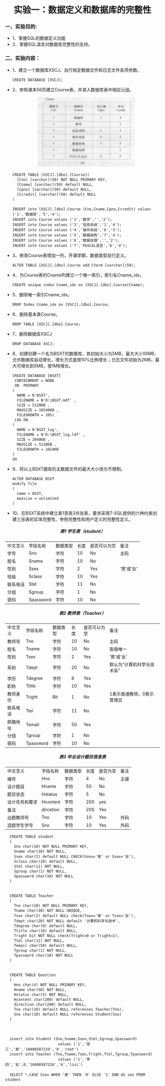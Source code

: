 <h1 align="center">实验一：数据定义和数据库的完整性</h1>

### 一、实验目的:
* 1、掌握SQL的数据定义功能
* 2、掌握SQL语言对数据库完整性的支持。

### 二、实验内容：
* 1、建立一个数据库XSCJ，自行规定数据文件和日志文件各项参数。

      CREATE DATABASE [XSCJ];

* 2、参照课本56页建立Course表，并录入数据库表中相应元组。

     <div align="center"><img src="./img/Course表.png"/></div>

      CREATE TABLE [XSCJ].[dbo].[Course](
        [Cno] [varchar](50) NOT NULL PRIMARY KEY,
        [Cname] [varchar](50) default NULL,
        [Cpno] [varchar](50) default NULL,
        [Ccredit] [varchar](50) default NULL
      )
      
      INSERT into [XSCJ].[dbo].Course (Cno,Cname,Cpno,Ccredit) values ('1','数据库','5','4');
      INSERT into Course values ('2','数学','','2');
      INSERT into Course values ('3','信息系统','1','4');
      INSERT into Course values ('4','操作系统','6','3');
      INSERT into Course values ('5','数据结构','7','4');
      INSERT into Course values ('6','数据处理','','2');
      INSERT into Course values ('7','PASCAL语言','6','4');

* 3、修改Course表增加一列，开课学期，数据类型自行定义。

      ALTER TABLE [XSCJ].[dbo].Course add Cterm [varchar](50);

* 4、为Course表的Cname列建立一个唯一索引，索引名Cname_idx。

      CREATE unique index Cname_idx on [XSCJ].[dbo].Course(Cname);

* 5、删除唯一索引Cname_idx。

      DROP Index Cname_idx on [XSCJ].[dbo].Course;

* 6、删除基本表Course。

      DROP TABLE [XSCJ].[dbo].Course;

* 7、删除数据库XSCJ

      DROP DATABASE XSCJ;

* 8、创建创建一个名为BSXT的数据库，其初始大小为5MB，最大大小10MB，允许数据库自动增长，增长方式是按10%比例增长；日志文件初始为2MB，最大可增长到5MB，按1MB增长。

      CREATE DATABASE [BSXT]
       CONTAINMENT = NONE
       ON  PRIMARY 
      ( 
        NAME = N'BSXT',
        FILENAME = N'D:\BSXT.mdf' , 
        SIZE = 5120KB , 
        MAXSIZE = 10240KB , 
        FILEGROWTH = 10%)
       LOG ON 
      ( 
        NAME = N'BSXT_log', 
        FILENAME = N'D:\BSXT_log.ldf' ,
        SIZE = 2048KB , 
        MAXSIZE = 5120KB , 
        FILEGROWTH = 1024KB 
      )
      GO

* 9、将以上BSXT据库的主数据文件的最大大小改为不限制。

      ALTER DATABASE BSXT 
      modify file 
      (
        name = BSXT, 
        maxsize = unlimited
      )

* 10、在BSXT系统中建立表1至表3共张表，要求采用T-SQL提供的六种约束创建三张表的实体完整性、参照完整性和用户定义的完整性定义。

<h5 align="center">表1 学生表（student）</h5>
<div align="center">
<table>
   <tr>
      <td>中文含义</td>
      <td>字段名称</td>
      <td>数据类型</td>
      <td>长度</td>
      <td>是否可以为空</td>
      <td>备注</td>
   </tr>
   <tr>
      <td>学号</td>
      <td>Sno</td>
      <td>字符</td>
      <td>10</td>
      <td>No</td>
      <td>主码</td>
   </tr>
   <tr>
      <td>姓名</td>
      <td>Sname</td>
      <td>字符</td>
      <td>10</td>
      <td>No</td>
      <td></td>
   </tr>
   <tr>
      <td>性别</td>
      <td>Ssex</td>
      <td>字符</td>
      <td>2</td>
      <td>Yes</td>
      <td>‘男’或‘女’</td>
   </tr>
   <tr>
      <td>班级</td>
      <td>Sclass</td>
      <td>字符</td>
      <td>10</td>
      <td>Yes</td>
      <td></td>
   </tr>
   <tr>
      <td>联系电话</td>
      <td>Stel</td>
      <td>字符</td>
      <td>11</td>
      <td>No</td>
      <td></td>
   </tr>
   <tr>
      <td>分组</td>
      <td>Sgroup</td>
      <td>字符</td>
      <td>1</td>
      <td>No</td>
      <td></td>
   </tr>
   <tr>
      <td>密码</td>
      <td>Spassword</td>
      <td>字符</td>
      <td>10</td>
      <td>No</td>
      <td></td>
   </tr>
</table>
</div>

<h5 align="center">表2 教师表（Teacher）</h5>
<div align="center">
<table>
   <tr>
      <td>中文含义</td>
      <td>字段名称</td>
      <td>数据类型</td>
      <td>长度</td>
      <td>是否可以为空</td>
      <td>备注</td>
   </tr>
   <tr>
      <td>教师号</td>
      <td>Tno</td>
      <td>字符</td>
      <td>10</td>
      <td>No</td>
      <td>主码</td>
   </tr>
   <tr>
      <td>姓名</td>
      <td>Tname</td>
      <td>字符</td>
      <td>10</td>
      <td>No</td>
      <td>取值唯一</td>
   </tr>
   <tr>
      <td>性别</td>
      <td>Tsex</td>
      <td>字符</td>
      <td>2</td>
      <td>Yes</td>
      <td>‘男’或‘女’</td>
   </tr>
   <tr>
      <td>系别</td>
      <td>Tdept</td>
      <td>字符</td>
      <td>20</td>
      <td>No</td>
      <td>默认为“计算机科学与技术系”</td>
   </tr>
   <tr>
      <td>学历</td>
      <td>Tdegree</td>
      <td>字符</td>
      <td>8</td>
      <td>Yes</td>
      <td></td>
   </tr>
   <tr>
      <td>职称</td>
      <td>Ttitle</td>
      <td>字符</td>
      <td>10</td>
      <td>Yes</td>
      <td></td>
   </tr>
   <tr>
      <td>教师身份</td>
      <td>Tright</td>
      <td>Bit </td>
      <td>1</td>
      <td>No</td>
      <td>1表示普通教师，0表示管理员</td>
   </tr>
   <tr>
      <td>联系电话</td>
      <td>Ttel</td>
      <td>字符</td>
      <td>11</td>
      <td>No</td>
      <td></td>
   </tr>
   <tr>
      <td>邮箱地址</td>
      <td>Temail</td>
      <td>字符</td>
      <td>50</td>
      <td>Yes</td>
      <td></td>
   </tr>
   <tr>
      <td>分组</td>
      <td>Tgroup</td>
      <td>字符</td>
      <td>1</td>
      <td>No</td>
      <td></td>
   </tr>
   <tr>
      <td>密码</td>
      <td>Tpassword</td>
      <td>字符</td>
      <td>10</td>
      <td>No</td>
      <td></td>
   </tr>
</table>
</div>



<h5 align="center">表3 毕业设计题目信息表</h5>
<div align="center">
<table>
   <tr>
      <td>中文含义</td>
      <td>字段名称</td>
      <td>数据类型</td>
      <td>长度</td>
      <td>是否为空</td>
      <td>备注</td>
   </tr>
   <tr>
      <td>编号</td>
      <td>Hno</td>
      <td>字符</td>
      <td>4</td>
      <td>No</td>
      <td>主键</td>
   </tr>
   <tr>
      <td>设计题目</td>
      <td>Hname</td>
      <td>字符</td>
      <td>50</td>
      <td>No</td>
      <td></td>
   </tr>
   <tr>
      <td>题目状态</td>
      <td>Hstatus</td>
      <td>字符</td>
      <td>5</td>
      <td>No</td>
      <td></td>
   </tr>
   <tr>
      <td>设计任务和要求</td>
      <td>Hcontent </td>
      <td>字符</td>
      <td>200</td>
      <td>yes</td>
      <td></td>
   </tr>
   <tr>
      <td>备注</td>
      <td>dircetion</td>
      <td>字符</td>
      <td>200</td>
      <td>Yes</td>
      <td></td>
   </tr>
   <tr>
      <td>出题教师号</td>
      <td>Tno</td>
      <td>字符</td>
      <td>10</td>
      <td>Yes</td>
      <td>外码</td>
   </tr>
   <tr>
      <td>选题学生学号</td>
      <td>Sno</td>
      <td>字符</td>
      <td>10</td>
      <td>Yes</td>
      <td>外码</td>
   </tr>
</table>
</div>


      CREATE TABLE student
      (
        Sno char(10) NOT NULL PRIMARY KEY,
        Sname char(10) NOT NULL,
        Ssex char(2) default NULL CHECK(Ssex='男' or Ssex='女'),
        Sclass char(10) default NULL,
        Stel char(11) NOT NULL,
        Sgroup char(1) NOT NULL,
        Spassword char(10) NOT NULL
      )


      CREATE TABLE Teacher
      (
        Tno char(10) NOT NULL PRIMARY KEY,
        Tname char(10) NOT NULL UNIQUE,
        Tsex char(2) default NULL check(Tsex='男' or Tsex='女'),
        Tdept char(20) NOT NULL default '计算机科学与技术',
        Tdegree char(8) default NULL,
        Ttitle char(10) default NULL,
        Tright bit NOT NULL check(Tright=0 or Tright=1),
        Ttel char(11) NOT NULL,
        Temail char(50) default NULL,
        Tgroup char(1) NOT NULL,
        Tpassword char(10) NOT NULL
      )


      CREATE TABLE Question
      (
        Hno char(4) NOT NULL PRIMARY KEY,
        Hname char(50) NOT NULL,
        Hstatus char(5) NOT NULL,
        Hcontent char(200) default NULL,
        direction char(200) default NULL,
        Tno char(10) default NULL references Teacher(Tno),
        Sno char(10) default NULL references Student(Sno)
      )



      insert into Student (Sno,Sname,Ssex,Stel,Sgroup,Spassword) 
                            values ('1','张三','男','18406587219','8','root')
      insert into Teacher (Tno,Tname,Tsex,Tright,Ttel,Tgroup,Tpassword) 
                            values ('1','李四','女',0,'18406587218','6','lisi')
                            
      SELECT *,CASE Ssex WHEN '男' THEN '0' ELSE '1' END AS sex FROM student 








